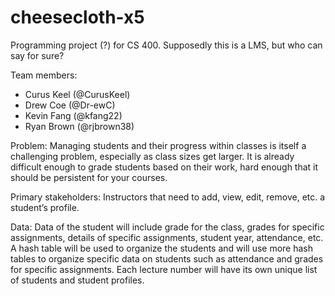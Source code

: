 # cheesecloth-x5
Programming project (?) for CS 400. Supposedly this is a LMS, but who can say for sure?

Team members:
* Curus Keel (@CurusKeel)
* Drew Coe (@Dr-ewC)
* Kevin Fang (@kfang22)
* Ryan Brown (@rjbrown38)

Problem: Managing students and their progress within classes is itself a challenging problem, especially as class sizes get larger. It is already difficult enough to grade students based on their work, hard enough that it should be persistent for your courses.

Primary stakeholders: Instructors that need to add, view, edit, remove, etc. a student’s profile.

Data: Data of the student will include grade for the class, grades for specific assignments, details of specific assignments, student year, attendance, etc. A hash table will be used to organize the students and will use more hash tables to organize specific data on students such as attendance and grades for specific assignments. Each lecture number will have its own unique list of students and student profiles.
